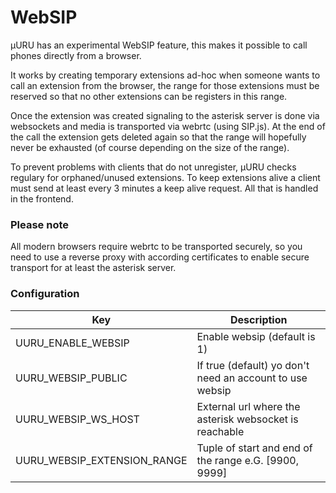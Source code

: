 # WebSIP

µURU has an experimental WebSIP feature, this makes it possible to call phones
directly from a browser.

It works by creating temporary extensions ad-hoc when someone wants to call an
extension from the browser, the range for those extensions must be reserved
so that no other extensions can be registers in this range.

Once the extension was created signaling to the asterisk server is done via
websockets and media is transported via webrtc (using SIP.js). At the end of
the call the extension gets deleted again so that the range will hopefully never
be exhausted (of course depending on the size of the range).

To prevent problems with clients that do not unregister, µURU checks regulary
for orphaned/unused extensions. To keep extensions alive a client must send
at least every 3 minutes a keep alive request. All that is handled in the frontend.

### Please note

All modern browsers require webrtc to be transported securely, so you need to
use a reverse proxy with according certificates to enable secure transport for
at least the asterisk server.

### Configuration

| Key                         | Description                                              |
| --------------------------- | -------------------------------------------------------- |
| UURU_ENABLE_WEBSIP          | Enable websip (default is 1)                             |
| UURU_WEBSIP_PUBLIC          | If true (default) yo don't need an account to use websip |
| UURU_WEBSIP_WS_HOST         | External url where the asterisk websocket is reachable   |
| UURU_WEBSIP_EXTENSION_RANGE | Tuple of start and end of the range e.G. [9900, 9999]    |

